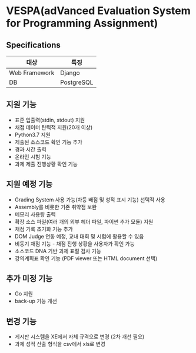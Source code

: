 # VESPA(adVanced Evaluation System for Programming Assignment)

## Specifications
|대상|특징|
|---|---|
|Web Framework|Django|
|DB|PostgreSQL|

## 지원 기능

*	표준 입출력(stdin, stdout) 지원
*	채점 데이터 탄력적 지원(20개 이상)
*	Python3.7 지원
* 제출된 소스코드 확인 기능 추가
*	경과 시간 출력
*	온라인 시험 기능
* 과제 제출 진행상황 확인 기능

## 지원 예정 기능

*	Grading System 사용 가능(차등 배점 및 성적 표시 기능) 선택적 사용
*	Assembly를 비롯한 기존 취약점 보완
*	메모리 사용량 출력
*	확장 소스 파일(여러 개의 외부 헤더 파일, 파이썬 추가 모듈) 지원
* 채점 기록 초기화 기능 추가
* DOM Judge 연동 예정, 교내 대회 및 시험에 활용할 수 있음
* 비동기 채점 기능 - 채점 진행 상황을 사용자가 확인 가능
* 소스코드 DNA 기반 과제 표절 검사 기능
* 강의계획표 확인 기능 (PDF viewer 또는 HTML document 선택)

## 추가 미정 기능

* Go 지원
* back-up 기능 개선

## 변경 기능

* 게시판 시스템을 XE에서 자체 규격으로 변경 (2차 개선 필요)
* 과제 성적 산출 형식을 csv에서 xls로 변경
